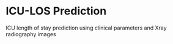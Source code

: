 # ICU-LOS Prediction
ICU length of stay prediction using clinical parameters and Xray radiography images
